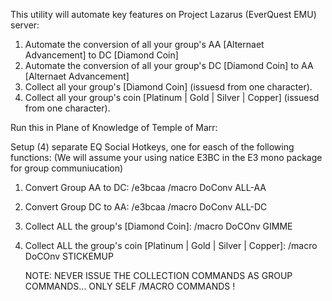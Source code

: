 This utility will automate key features on Project Lazarus (EverQuest EMU) server:

1) Automate the conversion of all your group's AA [Alternaet Advancement] to DC [Diamond Coin]
2) Automate the conversion of all your group's DC [Diamond Coin] to AA [Alternaet Advancement]
3) Collect all your group's [Diamond Coin] (issuesd from one character).
4) Collect all your group's coin [Platinum | Gold | Silver | Copper] (issuesd from one character).

Run this in Plane of Knowledge of Temple of Marr:

Setup (4) separate EQ Social Hotkeys, one for easch of the following functions:
(We will assume your using natice E3BC in the E3 mono package for group communiucation)

1) Convert Group AA to DC: /e3bcaa /macro DoConv ALL-AA
2) Convert Group DC to AA: /e3bcaa /macro DoConv ALL-DC
3) Collect ALL the group's [Diamond Coin]: /macro DoCOnv GIMME
4) Collect ALL the group's coin [Platinum | Gold | Silver | Copper]: /macro DoCOnv STICKEMUP

   NOTE: NEVER ISSUE THE COLLECTION COMMANDS AS GROUP COMMANDS... ONLY SELF /MACRO COMMANDS !
